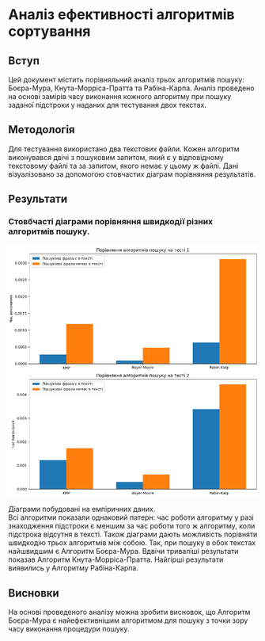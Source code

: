 # Аналіз ефективності алгоритмів сортування

## Вступ
Цей документ містить порівняльний аналіз трьох алгоритмів пошуку: Боєра-Мура, Кнута-Морріса-Пратта та 
Рабіна-Карпа. Аналіз проведено на основі замірів часу виконання кожного алгоритму при пошуку заданої 
підстроки у наданих для тестування двох текстах.

## Методологія
Для тестування використано два текстових файли. Кожен алгоритм виконувався двічі з пошуковим запитом, який 
є у відповідному текстовому файлі та за запитом, якого немає у цьому ж файлі. Дані візуалізовано за 
допомогою стовчастих діаграм порівняння результатів.

## Результати
### Стовбчасті діаграми порівняння швидкодії різних алгоритмів пошуку.
![Alt text](images/graphics.png)

Діаграми побудовані на емпіричних даних.  
Всі алгоритми показали однаковий патерн: час роботи алгоритму у разі знаходження підстроки є меншим за час 
роботи того ж алгоритму, коли підстрока відсутня в тексті.
Також діаграми дають можливість порівняти швидкодію трьох алгоритмів між собою. Так, при пошуку в обох 
текстах найшвидшим є Алгоритм Боєра-Мура. Вдвічи триваліші результати показав Алгоритм 
Кнута-Морріса-Пратта. Найгірші результати виявились у Алгоритму Рабіна-Карпа.

## Висновки
На основі проведеного аналізу можна зробити висновок, що Алгоритм Боєра-Мура є найефективнішим алгоритмом 
для пошуку з точки зору часу виконання процедури пошуку.